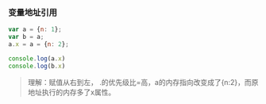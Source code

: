 ### 变量地址引用
```js
var a = {n: 1};
var b = a;
a.x = a = {n: 2};

console.log(a.x)     
console.log(b.x)
```
> 理解：赋值从右到左， .的优先级比=高，a的内存指向改变成了{n:2}，而原地址执行的内存多了x属性。

###







































